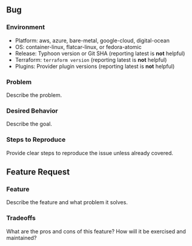 <!-- Fill in either the 'Bug' or 'Feature Request' section -->

## Bug

### Environment

* Platform: aws, azure, bare-metal, google-cloud, digital-ocean
* OS: container-linux, flatcar-linux, or fedora-atomic
* Release: Typhoon version or Git SHA (reporting latest is **not** helpful)
* Terraform: `terraform version` (reporting latest is **not** helpful)
* Plugins: Provider plugin versions (reporting latest is **not** helpful)

### Problem

Describe the problem.

### Desired Behavior

Describe the goal.

### Steps to Reproduce

Provide clear steps to reproduce the issue unless already covered.

## Feature Request

### Feature

Describe the feature and what problem it solves.

### Tradeoffs

What are the pros and cons of this feature? How will it be exercised and maintained?
